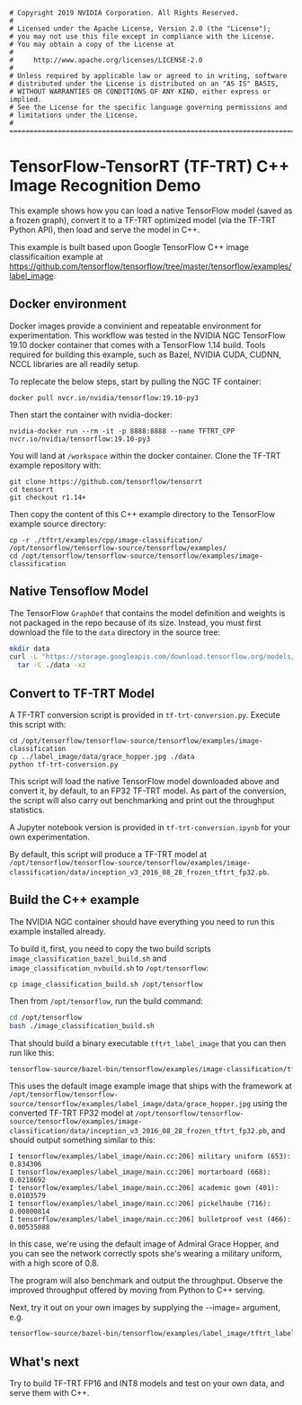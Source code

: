 ```
# Copyright 2019 NVIDIA Corporation. All Rights Reserved.
#
# Licensed under the Apache License, Version 2.0 (the "License");
# you may not use this file except in compliance with the License.
# You may obtain a copy of the License at
#
#     http://www.apache.org/licenses/LICENSE-2.0
#
# Unless required by applicable law or agreed to in writing, software
# distributed under the License is distributed on an "AS IS" BASIS,
# WITHOUT WARRANTIES OR CONDITIONS OF ANY KIND, either express or implied.
# See the License for the specific language governing permissions and
# limitations under the License.
# ==============================================================================
```

<!-- #region -->


# TensorFlow-TensorRT (TF-TRT) C++ Image Recognition Demo

This example shows how you can load a native TensorFlow model (saved as a frozen graph), convert it to a TF-TRT optimized model (via the TF-TRT Python API), then load and serve the model in C++.

This example is built based upon Google TensorFlow C++ image classificaition example at https://github.com/tensorflow/tensorflow/tree/master/tensorflow/examples/label_image.

## Docker environment
Docker images provide a convinient and repeatable environment for experimentation. This workflow was tested in the NVIDIA NGC TensorFlow 19.10 docker container that comes with a TensorFlow 1.14 build. Tools required for building this example, such as Bazel, NVIDIA CUDA, CUDNN, NCCL libraries are all readily setup.

To replecate the below steps, start by pulling the NGC TF container:

```
docker pull nvcr.io/nvidia/tensorflow:19.10-py3
```

Then start the container with nvidia-docker:

```
nvidia-docker run --rm -it -p 8888:8888 --name TFTRT_CPP nvcr.io/nvidia/tensorflow:19.10-py3
```

You will land at `/workspace` within the docker container. Clone the TF-TRT example repository with:

```
git clone https://github.com/tensorflow/tensorrt
cd tensorrt 
git checkout r1.14+
```

Then copy the content of this C++ example directory to the TensorFlow example source directory:

```
cp -r ./tftrt/examples/cpp/image-classification/ /opt/tensorflow/tensorflow-source/tensorflow/examples/
cd /opt/tensorflow/tensorflow-source/tensorflow/examples/image-classification
```


## Native Tensoflow Model

The TensorFlow `GraphDef` that contains the model definition and weights is not
packaged in the repo because of its size. Instead, you must first download the
file to the `data` directory in the source tree:
<!-- #endregion -->

```bash
mkdir data
curl -L "https://storage.googleapis.com/download.tensorflow.org/models/inception_v3_2016_08_28_frozen.pb.tar.gz" |
  tar -C ./data -xz
```

<!-- #region -->
## Convert to TF-TRT Model

A TF-TRT conversion script is provided in `tf-trt-conversion.py`. Execute this script with:

``` 
cd /opt/tensorflow/tensorflow-source/tensorflow/examples/image-classification
cp ../label_image/data/grace_hopper.jpg ./data
python tf-trt-conversion.py
```

This script will load the native TensorFlow model downloaded above and convert it, by default, to an FP32 TF-TRT model. As part of the conversion, the script will also carry out benchmarking and print out the throughput statistics. 

A Jupyter notebook version is provided in `tf-trt-conversion.ipynb` for your own experimentation. 

By default, this script will produce a TF-TRT model at `/opt/tensorflow/tensorflow-source/tensorflow/examples/image-classification/data/inception_v3_2016_08_28_frozen_tftrt_fp32.pb`.
<!-- #endregion -->

<!-- #region -->
## Build the C++ example
The NVIDIA NGC container should have everything you need to run this example installed already.

To build it, first, you need to copy the two build scripts `image_classification_bazel_build.sh` and `image_classification_nvbuild.sh` to `/opt/tensorflow`:

```
cp image_classification_build.sh /opt/tensorflow
```

Then from `/opt/tensorflow`, run the build command:
<!-- #endregion -->

```bash
cd /opt/tensorflow 
bash ./image_classification_build.sh
```

That should build a binary executable `tftrt_label_image` that you can then run like this:

```bash
tensorflow-source/bazel-bin/tensorflow/examples/image-classification/tftrt_label_image
```

This uses the default image example image that ships with the framework at `/opt/tensorflow/tensorflow-source/tensorflow/examples/label_image/data/grace_hopper.jpg` using the converted TF-TRT FP32 model at `/opt/tensorflow/tensorflow-source/tensorflow/examples/image-classification/data/inception_v3_2016_08_28_frozen_tftrt_fp32.pb`, and should
output something similar to this:

```
I tensorflow/examples/label_image/main.cc:206] military uniform (653): 0.834306
I tensorflow/examples/label_image/main.cc:206] mortarboard (668): 0.0218692
I tensorflow/examples/label_image/main.cc:206] academic gown (401): 0.0103579
I tensorflow/examples/label_image/main.cc:206] pickelhaube (716): 0.00800814
I tensorflow/examples/label_image/main.cc:206] bulletproof vest (466): 0.00535088
```

In this case, we're using the default image of Admiral Grace Hopper, and you can
see the network correctly spots she's wearing a military uniform, with a high
score of 0.8.

The program will also benchmark and output the throughput. Observe the improved throughput offered by moving from Python to C++ serving.

Next, try it out on your own images by supplying the --image= argument, e.g.

```bash
tensorflow-source/bazel-bin/tensorflow/examples/label_image/tftrt_label_image --image=my_image.png
```

## What's next

Try to build TF-TRT FP16 and INT8 models and test on your own data, and serve them with C++.

```bash

```
